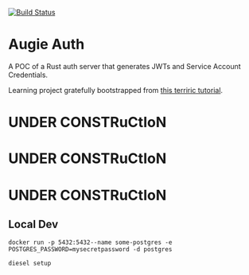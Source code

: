 [![Build Status](https://travis-ci.org/navicore/augie-auth.svg?branch=master)](https://travis-ci.org/navicore/augie-auth)

Augie Auth
======================

A POC of a Rust auth server that generates JWTs and Service Account Credentials.

Learning project gratefully bootstrapped from [this terriric tutorial](https://gill.net.in/posts/auth-microservice-rust-actix-web1.0-diesel-complete-tutorial://gill.net.in/posts/auth-microservice-rust-actix-web1.0-diesel-complete-tutorial/).

# UNDER CONSTRuCtIoN
# UNDER CONSTRuCtIoN
# UNDER CONSTRuCtIoN


## Local Dev

```console
docker run -p 5432:5432--name some-postgres -e POSTGRES_PASSWORD=mysecretpassword -d postgres

diesel setup
```
